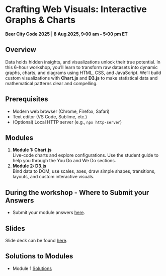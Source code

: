# Crafting Web Visuals: Interactive Graphs & Charts

**Beer City Code 2025** | **8 Aug 2025, 9:00 am - 5:00 pm ET**

## Overview
Data holds hidden insights, and visualizations unlock their true potential. In this 6-hour workshop, you’ll learn to transform raw datasets into dynamic graphs, charts, and diagrams using HTML, CSS, and JavaScript. We’ll build custom visualizations with **Chart.js** and **D3.js** to make statistical data and mathematical patterns clear and compelling.

## Prerequisites
- Modern web browser (Chrome, Firefox, Safari)
- Text editor (VS Code, Sublime, etc.)
- (Optional) Local HTTP server (e.g., `npx http-server`)

## Modules
1. **Module 1: Chart.js**  
   Live-code charts and explore configurations. Use the student guide to help you through the You Do and We Do sections.
2. **Module 2: D3.js**  
   Bind data to DOM, use scales, axes, draw simple shapes, transitions, layouts, and custom interactive visuals.

## During the workshop - Where to Submit your Answers
- Submit your module answers [here](charts-workshop-submit.netlify.app).

## Slides
Slide deck can be found [here]().

## Solutions to Modules
- Module 1 [Solutions](https://codepen.io/collection/ojxOwN)
